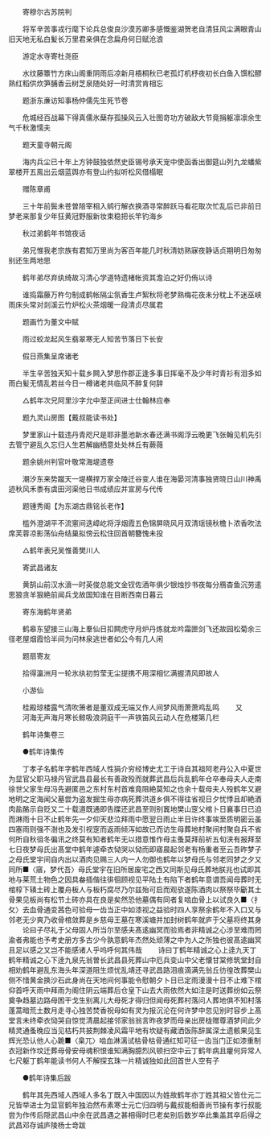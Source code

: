 <!-- { "loadSidebar": true } -->
　　寄穆尔古苏院判

　　将军辛苦事戎行麾下论兵总俊良沙漠苏卿多感慨鉴湖贺老自清狂风尘满眼青山旧天地无私白髪长万里君亲俱在念扁舟何日赋沧浪

　　游定水寺寄杜尧臣

　　水纹藤簟竹方床山阁重阴雨后凉新月梧桐秋已老孤灯机杼夜初长白鱼入馔松醪熟红稻供炊笋脯香云树芝泉随处好一时清赏肯相忘

　　题浙东亷访知事杨仲儒先生死节卷

　　危城经百战幕下得真儒氷蘖存孤操风云入壮图竒功方破敌大节竟捐躯凛凛余生气千秋激懦夫

　　题天童寺朝元阁

　　海内兵尘已十年上方钟鼓独依然史臣锡号承天宠中使函香出御筵山列九龙蟠紫翠楼开五鳯出云烟蓝舆亦有登山约拟听松风借榻眠

　　赠陈章甫

　　三十年前鬓未苍曽陪宰相入鹓行解衣换酒寻常醉跃马看花取次忙乱后已非前日梦老来那复少年狂黄冠野服新妆束稳把长竿钓海乡

　　秋过弟鹤年书馆夜话

　　弟兄惟我老宗族有君知万里尚为客百年能几时秋清妨熟寐夜静话贞期明日匆匆别还生两地思

　　鹤年弟尽弃纨绮故习清心学道特遗楮帐资其澹泊之好仍侑以诗

　　谁捣霜藤万杵匀制成鹤帐隔尘氛香生卢絮秋将老梦熟梅花夜未分枕上不迷巫峡雨床头常对剡溪云竹炉松火茶烟暖一段清贞尽属君

　　题画竹为董文中赋

　　雨过蛟龙起风生翡翠寒无人知苦节落日下长安

　　假日燕集呈席诸老

　　半生辛苦独天知十载乡闗入梦思作郡正逢多事日挥毫不及少年时青衫有泪多如雨白髪无情乱若丝今日一樽诸老共临风不醉复何辞

　　△鹤年次兄阿里沙字允中至正间进士仕翰林应奉

　　题九灵山房图【戴叔能读书处】

　　梦里家山十载违丹青咫尺是耶非墨池新水春还满书阁浮云晚更飞张翰见机先引去管宁避乱久忘归人生若解幽栖意处处林丘有蕨薇

　　题余姚州判官叶敬常海堤遗卷

　　潮汐东来势蹴天一堤横捍万家全陵迁谷变人谁在海晏河清事独贤晓日山川神禹迹秋风禾黍有虞田河渠他日书成绩应并宣房与代传

　　题锺秀阁【为东湖古鼎铭长老作】

　　槛外澄湖平不流窻间迭嶂屹将浮烟霞五色锦屏晓风月双清瑶镜秋檐卜浓香吹法席芙蓉凉影荡仙舟结巢拟傍云松住回首朝簪愧未投

　　△鹤年表兄吴惟善樊川人

　　寄武昌诸友

　　黄鹄山前汉水濆一时英俊总能文金钗佐酒年俱少银烛抄书夜每分鴈杳鱼沉劳逺思狼贪羊狠絶前闻兵戈故国知谁在目断西南日暮云

　　寄东海鹤年贤弟

　　鹤皋东望接三山海上羣仙日扣闗虎守月炉丹炼就龙吟霜匣剑飞还故园松菊余三径老屋烟霞恰半间为问林泉逃世者如公今有几人闲

　　题扇寄友

　　拾得瀛洲月一轮氷纨初剪莹无尘提携不用深相忆满握清风即故人

　　小游仙

　　桂殿琼楼露气清吹箫者是董双成无端又作人间梦风雨萧萧鸡乱鸣
　　又
　　河海无声海月寒长鲸吸浪洞庭干一声铁笛风云动人在危楼第几栏

　　鹤年诗集卷三

　　●鹤年诗集传

　　丁孝子名鹤年字鹤年西域人性狷介穷经博史尤工于诗自其祖阿老丹公入中夏世为显官父职马禄丹官武昌县最长有善政殁而就葬武昌后兵乱鹤年仓卒奉母夫人走南徐世父家生母冯先避匿邑之东村东村首难竟阻絶莫知之也余十载母夫人殁鹤年又避地明之定海闻父墓尝为盗发掘生母亦病死葬洪道乡俱不得往省视日夕忧悸且却絶酒肉盐酪示自贬又二十载道既通即告牒还武昌至则别竁地樊山窆父棺卜日襄事日已迫而淋雨十日不止鹤年先一夕仰天悲泣拜雨中愿翌日雨止半日许终事竢至质明密云虽四塞雨则强不澍也及发引视窆而返雨倾泻如故已而访生母葬地村聚间村聚自兵不省何所自秋徂冬徧讯之终莫有知者鹤年无以措意惟作母主蚤莫拜前祈五旬浃有报拜至七日夜梦母氏出髙堂中鹤年遽牵衣恸哭以恸而即寤晨起邻老有杨重者至云吾昨梦子之母氏堂宇间自内出以酒肉见赐三人内一人勿御也鹤年以梦母氏与邻老同梦之夕又同所■〈窹，梦代吾〉母氏堂宇在旧所居废宅之西又同斯见母氏葬地朕兆也试即其地与莱荒土物色之因具畚插偕往徘徊顾视见平陆土有陷下者鹤年意谓吾闻母葬时无棺椁下辏土砖上覆舟板人与板朽腐尽乃尔兹殆可启而观欤遂陈酒肉以祭祭毕斸其土骨果见板尚有松节土砖亦具在良是矣然恐他墓偶有同者复啮血骨上以试良久■〈扌攵〉去血骨通变茜色可验母一齿当正中如漆视之益验时四人享祭余鹤年不入口又与邻老无少爽乃收骨棺敛葬是乡慈母王墓在寒溪塘并加封树鹤年就庐于父墓将终其身
　　论曰子尽礼于父母固人所当尔至感夫髙逺幽冥而验焉者非精诚之心涉至难而罔渝者弗能也予考史册方多古少今孰意鹤年杰然处顽薄之中为人之所独也彼髙逺幽冥且足以感之又岂不能感诸人乎呜呼何其伟哉
　　诗曰丁鹤年精诚之心上逹九天丁鹤年精诚之心下逹九泉先翁曽长武昌县死葬山中厄兵变山中父老懐甘棠修筑堂封自相劝鹤年避乱东海头年深道阻生烦忧乱靖还寻武昌路泪痕滴满先翁丘彷徨改葬樊山侧不惜黄金换沙石此身尚在天地间何事能令慰朝夕卜日已定雨漫漫十日不止难下棺仰首呼天雨中拜雨为阁住阴云端葬后仓皇下山去大雨依然大如注是时送葬纷如云祭奠争趋墓边路母困干戈生别离儿大母死才得归但闻母死葬村落问人葬地俱不知村落蓬蒿暗荒土数月走寻心独苦焚香祝母如有灵为报沉沦在何许梦中忽见别时容步上髙堂言未终牵衣恸哭自惊觉清晨起接邻家翁翁言昨夜梦而母亲出房栊赠尊酒梦间此夕精灵通蚤晚应当见枯朽共披荆棘凌风霜平地有坎疑有藏洒饭陈辞属深土遗骸果见生辉光恐认他人心臲■〈臬兀〉啮血淋漓试枯骨枯骨通红知可征一齿当门正如漆重制衣冠新作坟迁葬母骨安母魂积恨谁知满胸臆烈风顿扫空中云丁鹤年病且癯何异常人七尺躯丁鹤年能读书何人不解探玄珠一片精诚独如此回首世人空有子

　　●鹤年诗集后跋

　　鹤年其先西域人西域人多名丁既入中国因以为姓故鹤年亦丁姓其祖父皆仕元二兄皆举进士为显官鹤年独泊然布素寒士元亡归四明与戴叔能相善尚节操有孝行叔能尝为作传后隠武昌山中余在武昌遇之甚相得时已老矣别后数岁卒此集盖其卒后得之武昌邓存诚庐陵杨士竒跋



